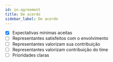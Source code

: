 ```yaml
---
id: in-agreement
title: De acordo
sidebar_label: De acordo
---
```


- [x] Expectativas mínimas aceitas
- [ ] Representantes satisfeitos com o envolvimento
- [ ] Representantes valorizam sua contribuição
- [ ] Representantes valorizam contribuição do time
- [ ] Prioridades claras 